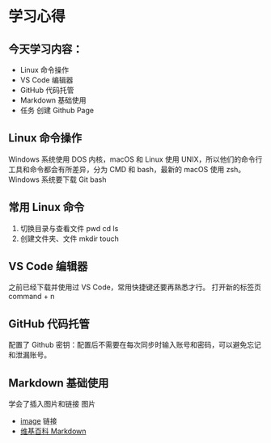# 学习心得

## 今天学习内容：

- Linux 命令操作
- VS Code 编辑器
- GitHub 代码托管
- Markdown 基础使用
- 任务 创建 Github Page

## Linux 命令操作

Windows 系统使用 DOS 内核，macOS 和 Linux 使用 UNIX，所以他们的命令行工具和命令都会有所差异，分为 CMD 和 bash，最新的 macOS 使用 zsh。
Windows 系统要下载 Git bash

## 常用 Linux 命令

1. 切换目录与查看文件 pwd cd ls
2. 创建文件夹、文件 mkdir touch

## VS Code 编辑器

之前已经下载并使用过 VS Code，常用快捷键还要再熟悉才行。
打开新的标签页 command + n

## GitHub 代码托管

配置了 Github 密钥：配置后不需要在每次同步时输入账号和密码，可以避免忘记和泄漏账号。

## Markdown 基础使用

学会了插入图片和链接
图片

- [image](https://img2.woyaogexing.com/2019/06/05/eba97870da8a4614aad02fdfa0a4f08d!1080x1920.jpeg)
  链接
- [维基百科 Markdown](https://zh.wikipedia.org/zh-hans/Markdown)
